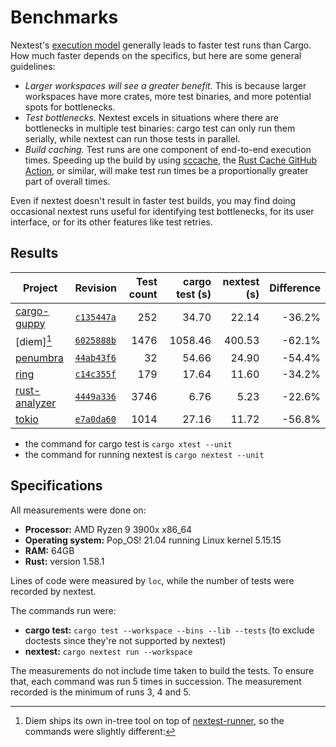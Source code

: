 # Benchmarks

Nextest's [execution model](how-it-works.md) generally leads to faster test runs than Cargo. How much faster depends on the specifics, but here are some general guidelines:

* *Larger workspaces will see a greater benefit.* This is because larger workspaces have more crates, more test binaries, and more potential spots for bottlenecks. 
* *Test bottlenecks.* Nextest excels in situations where there are bottlenecks in multiple test binaries: cargo test can only run them serially, while nextest can run those tests in parallel.
* *Build caching.* Test runs are one component of end-to-end execution times. Speeding up the build by using [sccache](https://github.com/mozilla/sccache), the [Rust Cache GitHub Action](https://github.com/marketplace/actions/rust-cache), or similar, will make test run times be a proportionally greater part of overall times.

Even if nextest doesn't result in faster test builds, you may find doing occasional nextest runs useful for identifying test bottlenecks, for its user interface, or for its other features like test retries.

## Results

| Project         | Revision     | Test count | cargo test (s) | nextest (s) | Difference |
| --------------- | ------------ | ---------: | -------------: | ----------: | ---------: |
| [cargo-guppy]   | [`c135447a`] | 252        | 34.70          | 22.14       | \-36.2%    |
| [diem][^diem1]  | [`6025888b`] | 1476       | 1058.46        | 400.53      | \-62.1%    |
| [penumbra]      | [`44ab43f6`] | 32         | 54.66          | 24.90       | \-54.4%    |
| [ring]          | [`c14c355f`] | 179        | 17.64          | 11.60       | \-34.2%    |
| [rust-analyzer] | [`4449a336`] | 3746       | 6.76           | 5.23        | \-22.6%    |
| [tokio]         | [`e7a0da60`] | 1014       | 27.16          | 11.72       | \-56.8%    |

[cargo-guppy]: https://github.com/facebookincubator/cargo-guppy/
[`c135447a`]: https://github.com/facebookincubator/cargo-guppy/commit/c135447af716d0f985557b40042b2b6df53fa653

[diem]: https://github.com/diem/diem
[`6025888b`]: https://github.com/diem/diem/commit/6025888b264793bc2112d2ad3a6ef40f0861ee08

[^diem1]: Diem ships its own in-tree tool on top of [nextest-runner], so the commands were slightly different:
* the command for cargo test is `cargo xtest --unit`
* the command for running nextest is `cargo nextest --unit`

[penumbra]: https://github.com/penumbra-zone/penumbra
[`44ab43f6`]: https://github.com/penumbra-zone/penumbra/commit/44ab43f62bafa861608ac3f2e6deabb456c43983

[ring]: https://github.com/briansmith/ring
[`c14c355f`]: https://github.com/briansmith/ring/commit/c14c355f51c537c99ff43935c88c22c2e04980a3

[rust-analyzer]: https://github.com/rust-analyzer/rust-analyzer
[`4449a336`]: https://github.com/rust-analyzer/rust-analyzer/commit/4449a336f6965ebdfa9b7408e6ff40a6a990a43d

[tokio]: https://github.com/tokio-rs/tokio
[`e7a0da60`]: https://github.com/tokio-rs/tokio/commit/e7a0da60cd997f10b33f32c4763c8ecef01144f8

[nextest-runner]: https://crates.io/crates/nextest-runner

## Specifications

All measurements were done on:
* **Processor:** AMD Ryzen 9 3900x x86_64
* **Operating system:** Pop_OS! 21.04 running Linux kernel 5.15.15
* **RAM:** 64GB
* **Rust:** version 1.58.1

Lines of code were measured by `loc`, while the number of tests were recorded by nextest.

The commands run were:

* **cargo test:** `cargo test --workspace --bins --lib --tests` (to exclude doctests since they're not supported by nextest)
* **nextest:** `cargo nextest run --workspace`

The measurements do not include time taken to build the tests. To ensure that, each command was run 5 times in succession. The measurement recorded is the minimum of runs 3, 4 and 5.
